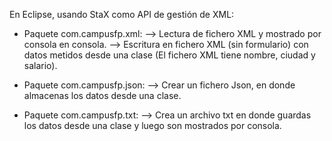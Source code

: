 En Eclipse, usando StaX como API de gestión de XML:

- Paquete com.campusfp.xml:
--> Lectura de fichero XML y mostrado por consola en consola.
--> Escritura en fichero XML (sin formulario) con datos metidos desde una clase (El fichero XML tiene nombre, ciudad y salario).

- Paquete com.campusfp.json:
--> Crear un fichero Json, en donde almacenas los datos desde una clase.

- Paquete com.campusfp.txt:
--> Crea un archivo txt en donde guardas los datos desde una clase y luego son mostrados por consola.
